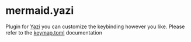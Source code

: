 # mermaid.yazi
Plugin for [Yazi](https://github.com/sxyazi/yazi)
you can customize the keybinding however you like. Please refer to the [keymap.toml](https://yazi-rs.github.io/docs/configuration/keymap) documentation
